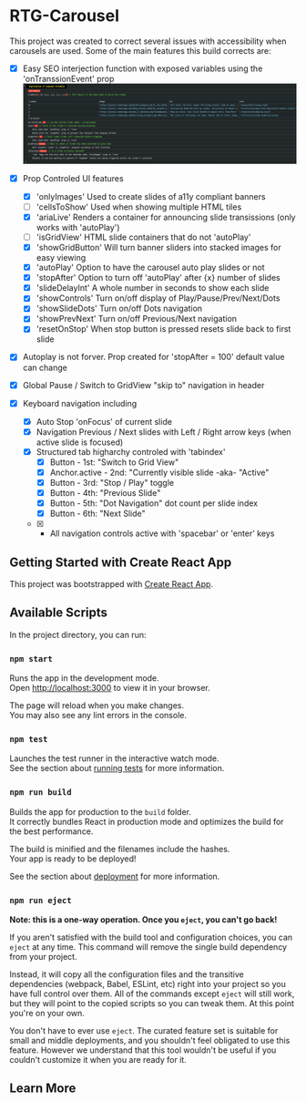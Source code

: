 # RTG-Carousel

This project was created to correct several issues with accessibility when carousels are used. Some of the main features this build corrects are:

- [x] Easy SEO interjection function with exposed variables using the 'onTranssionEvent' prop
![Console.log info for onTranssionEvent](public/consolelog.png)

- [x] Prop Controled UI features
    - [x] 'onlyImages' Used to create slides of a11y compliant banners
    - [ ] 'cellsToShow' Used when showing multiple HTML tiles
    - [x] 'ariaLive' Renders a container for announcing slide transissions (only works with 'autoPlay')
    - [ ] 'isGridView' HTML slide containers that do not 'autoPlay'
    - [x] 'showGridButton' Will turn banner sliders into stacked images for easy viewing
    - [x] 'autoPlay' Option to have the carousel auto play slides or not
    - [x] 'stopAfter' Option to turn off 'autoPlay' after {x} number of slides
    - [x] 'slideDelayInt' A whole number in seconds to show each slide
    - [x] 'showControls' Turn on/off display of Play/Pause/Prev/Next/Dots
    - [x] 'showSlideDots' Turn on/off Dots navigation
    - [x] 'showPrevNext' Turn on/off Previous/Next navigation
    - [x] 'resetOnStop' When stop button is pressed resets slide back to first slide
- [x] Autoplay is not forver. Prop created for 'stopAfter = 100' default value can change
- [x] Global Pause / Switch to GridView "skip to" navigation in header
- [x] Keyboard navigation including
    - [x] Auto Stop 'onFocus' of current slide
    - [x] Navigation Previous / Next slides with Left / Right arrow keys (when active slide is focused)
    - [x] Structured tab higharchy controled with 'tabindex'
        - [x] Button - 1st: "Switch to Grid View"
        - [x] Anchor.active - 2nd: "Currently visible slide -aka- "Active"
        - [x] Button - 3rd: "Stop / Play" toggle
        - [x] Button - 4th: "Previous Slide" 
        - [x] Button - 5th: "Dot Navigation" dot count per slide index
        - [x] Button - 6th: "Next Slide"
    - [x] - All navigation controls active with 'spacebar' or 'enter' keys

## Getting Started with Create React App

This project was bootstrapped with [Create React App](https://github.com/facebook/create-react-app).

## Available Scripts

In the project directory, you can run:

### `npm start`

Runs the app in the development mode.\
Open [http://localhost:3000](http://localhost:3000) to view it in your browser.

The page will reload when you make changes.\
You may also see any lint errors in the console.

### `npm test`

Launches the test runner in the interactive watch mode.\
See the section about [running tests](https://facebook.github.io/create-react-app/docs/running-tests) for more information.

### `npm run build`

Builds the app for production to the `build` folder.\
It correctly bundles React in production mode and optimizes the build for the best performance.

The build is minified and the filenames include the hashes.\
Your app is ready to be deployed!

See the section about [deployment](https://facebook.github.io/create-react-app/docs/deployment) for more information.

### `npm run eject`

**Note: this is a one-way operation. Once you `eject`, you can't go back!**

If you aren't satisfied with the build tool and configuration choices, you can `eject` at any time. This command will remove the single build dependency from your project.

Instead, it will copy all the configuration files and the transitive dependencies (webpack, Babel, ESLint, etc) right into your project so you have full control over them. All of the commands except `eject` will still work, but they will point to the copied scripts so you can tweak them. At this point you're on your own.

You don't have to ever use `eject`. The curated feature set is suitable for small and middle deployments, and you shouldn't feel obligated to use this feature. However we understand that this tool wouldn't be useful if you couldn't customize it when you are ready for it.

## Learn More